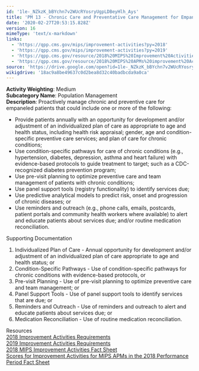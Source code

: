 ```yaml
---
id: '1le-_NZkzK_bBYchn7v2WUcRYosryUgpLDBeyHlh_Ays'
title: 'PM 13 - Chronic Care and Preventative Care Management for Empaneled Patients'
date: '2020-02-27T20:53:15.828Z'
version: 16
mimeType: 'text/x-markdown'
links:
  - 'https://qpp.cms.gov/mips/improvement-activities?py=2018'
  - 'https://qpp.cms.gov/mips/improvement-activities?py=2019'
  - 'https://qpp.cms.gov/resource/2018%20MIPS%20Improvement%20Activities%20Fact%20Sheet'
  - 'https://qpp.cms.gov/resource/2018%20MIPS%20APMs%20improvement%20Activities%20scores%20fact%20sheet'
source: 'https://drive.google.com/open?id=1le-_NZkzK_bBYchn7v2WUcRYosryUgpLDBeyHlh_Ays'
wikigdrive: '18ac9a8be49637c0d2bea8d32c40badbcda9a0ca'
---
```





**Activity Weighting**: Medium  
**Subcategory Name**: Population Management  
**Description**: Proactively manage chronic and preventive care for empaneled patients that could include one or more of the following:
* Provide patients annually with an opportunity for development and/or adjustment of an individualized plan of care as appropriate to age and health status, including health risk appraisal; gender, age and condition-specific preventive care services; and plan of care for chronic conditions;
* Use condition-specific pathways for care of chronic conditions (e.g., hypertension, diabetes, depression, asthma and heart failure) with evidence-based protocols to guide treatment to target; such as a CDC-recognized diabetes prevention program;
* Use pre-visit planning to optimize preventive care and team management of patients with chronic conditions;
* Use panel support tools (registry functionality) to identify services due;
* Use predictive analytical models to predict risk, onset and progression of chronic diseases; or
* Use reminders and outreach (e.g., phone calls, emails, postcards, patient portals and community health workers where available) to alert and educate patients about services due; and/or routine medication reconciliation.




Supporting Documentation
1. Individualized Plan of Care - Annual opportunity for development and/or adjustment of an individualized plan of care appropriate to age and health status; or 
2. Condition-Specific Pathways - Use of condition-specific pathways for chronic conditions with evidence-based protocols, or 
3. Pre-visit Planning - Use of pre-visit planning to optimize preventive care and team management; or 
4. Panel Support Tools - Use of panel support tools to identify services that are due; or 
5. Reminders and Outreach - Use of reminders and outreach to alert and educate patients about services due; or 
6. Medication Reconciliation - Use of routine medication reconciliation.




Resources  
[2018 Improvement Activities Requirements](https://qpp.cms.gov/mips/improvement-activities?py=2018)  
[2019 Improvement Activities Requirements](https://qpp.cms.gov/mips/improvement-activities?py=2019)  
[2018 MIPS Improvement Activities Fact Sheet](https://qpp.cms.gov/resource/2018%20MIPS%20Improvement%20Activities%20Fact%20Sheet)  
[Scores for Improvement Activities for MIPS APMs in the 2018 Performance Period Fact Sheet](https://qpp.cms.gov/resource/2018%20MIPS%20APMs%20improvement%20Activities%20scores%20fact%20sheet)
